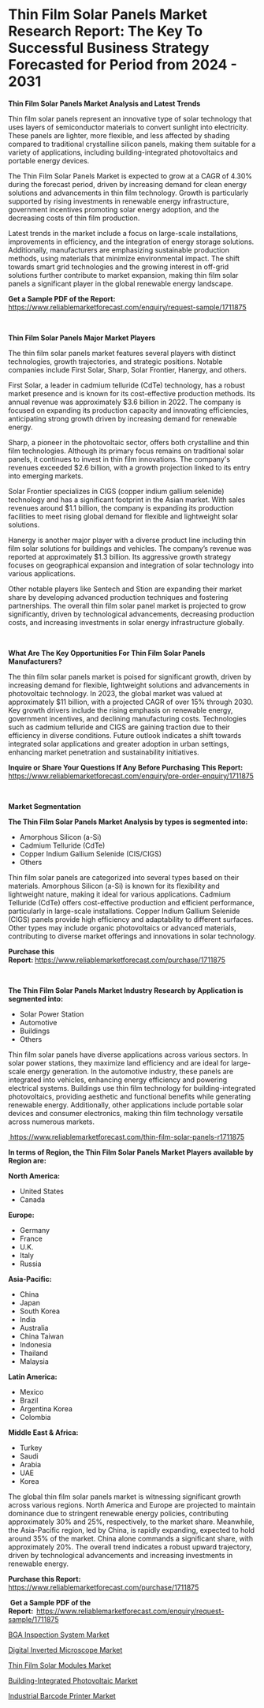 <p><h1>Thin Film Solar Panels Market Research Report: The Key To Successful Business Strategy Forecasted for Period from 2024 - 2031</h1></p><p><strong>Thin Film Solar Panels Market Analysis and Latest Trends</strong></p>
<p><p>Thin film solar panels represent an innovative type of solar technology that uses layers of semiconductor materials to convert sunlight into electricity. These panels are lighter, more flexible, and less affected by shading compared to traditional crystalline silicon panels, making them suitable for a variety of applications, including building-integrated photovoltaics and portable energy devices.</p><p>The Thin Film Solar Panels Market is expected to grow at a CAGR of 4.30% during the forecast period, driven by increasing demand for clean energy solutions and advancements in thin film technology. Growth is particularly supported by rising investments in renewable energy infrastructure, government incentives promoting solar energy adoption, and the decreasing costs of thin film production.</p><p>Latest trends in the market include a focus on large-scale installations, improvements in efficiency, and the integration of energy storage solutions. Additionally, manufacturers are emphasizing sustainable production methods, using materials that minimize environmental impact. The shift towards smart grid technologies and the growing interest in off-grid solutions further contribute to market expansion, making thin film solar panels a significant player in the global renewable energy landscape.</p></p>
<p><strong>Get a Sample PDF of the Report:&nbsp;</strong> <a href="https://www.reliablemarketforecast.com/enquiry/request-sample/1711875?utm_campaign=1110&utm_medium=2&utm_source=Github&utm_content=ia&utm_term=22102024&utm_id=thin-film-solar-panels">https://www.reliablemarketforecast.com/enquiry/request-sample/1711875</a></p>
<p>&nbsp;</p>
<p><strong>Thin Film Solar Panels Major Market Players</strong></p>
<p><p>The thin film solar panels market features several players with distinct technologies, growth trajectories, and strategic positions. Notable companies include First Solar, Sharp, Solar Frontier, Hanergy, and others.</p><p>First Solar, a leader in cadmium telluride (CdTe) technology, has a robust market presence and is known for its cost-effective production methods. Its annual revenue was approximately $3.6 billion in 2022. The company is focused on expanding its production capacity and innovating efficiencies, anticipating strong growth driven by increasing demand for renewable energy.</p><p>Sharp, a pioneer in the photovoltaic sector, offers both crystalline and thin film technologies. Although its primary focus remains on traditional solar panels, it continues to invest in thin film innovations. The company's revenues exceeded $2.6 billion, with a growth projection linked to its entry into emerging markets.</p><p>Solar Frontier specializes in CIGS (copper indium gallium selenide) technology and has a significant footprint in the Asian market. With sales revenues around $1.1 billion, the company is expanding its production facilities to meet rising global demand for flexible and lightweight solar solutions.</p><p>Hanergy is another major player with a diverse product line including thin film solar solutions for buildings and vehicles. The company’s revenue was reported at approximately $1.3 billion. Its aggressive growth strategy focuses on geographical expansion and integration of solar technology into various applications.</p><p>Other notable players like Sentech and Stion are expanding their market share by developing advanced production techniques and fostering partnerships. The overall thin film solar panel market is projected to grow significantly, driven by technological advancements, decreasing production costs, and increasing investments in solar energy infrastructure globally.</p></p>
<p>&nbsp;</p>
<p><strong>What Are The Key Opportunities For Thin Film Solar Panels Manufacturers?</strong></p>
<p><p>The thin film solar panels market is poised for significant growth, driven by increasing demand for flexible, lightweight solutions and advancements in photovoltaic technology. In 2023, the global market was valued at approximately $11 billion, with a projected CAGR of over 15% through 2030. Key growth drivers include the rising emphasis on renewable energy, government incentives, and declining manufacturing costs. Technologies such as cadmium telluride and CIGS are gaining traction due to their efficiency in diverse conditions. Future outlook indicates a shift towards integrated solar applications and greater adoption in urban settings, enhancing market penetration and sustainability initiatives.</p></p>
<p><strong>Inquire or Share Your Questions If Any Before Purchasing This Report:</strong> <a href="https://www.reliablemarketforecast.com/enquiry/pre-order-enquiry/1711875?utm_campaign=1110&utm_medium=2&utm_source=Github&utm_content=ia&utm_term=22102024&utm_id=thin-film-solar-panels">https://www.reliablemarketforecast.com/enquiry/pre-order-enquiry/1711875</a></p>
<p>&nbsp;</p>
<p><strong>Market Segmentation</strong></p>
<p><strong>The Thin Film Solar Panels Market Analysis by types is segmented into:</strong></p>
<p><ul><li>Amorphous Silicon (a-Si)</li><li>Cadmium Telluride (CdTe)</li><li>Copper Indium Gallium Selenide (CIS/CIGS)</li><li>Others</li></ul></p>
<p><p>Thin film solar panels are categorized into several types based on their materials. Amorphous Silicon (a-Si) is known for its flexibility and lightweight nature, making it ideal for various applications. Cadmium Telluride (CdTe) offers cost-effective production and efficient performance, particularly in large-scale installations. Copper Indium Gallium Selenide (CIGS) panels provide high efficiency and adaptability to different surfaces. Other types may include organic photovoltaics or advanced materials, contributing to diverse market offerings and innovations in solar technology.</p></p>
<p><strong>Purchase this Report:&nbsp;</strong><a href="https://www.reliablemarketforecast.com/purchase/1711875?utm_campaign=1110&utm_medium=2&utm_source=Github&utm_content=ia&utm_term=22102024&utm_id=thin-film-solar-panels">https://www.reliablemarketforecast.com/purchase/1711875</a></p>
<p>&nbsp;</p>
<p><strong>The Thin Film Solar Panels Market Industry Research by Application is segmented into:</strong></p>
<p><ul><li>Solar Power Station</li><li>Automotive</li><li>Buildings</li><li>Others</li></ul></p>
<p><p>Thin film solar panels have diverse applications across various sectors. In solar power stations, they maximize land efficiency and are ideal for large-scale energy generation. In the automotive industry, these panels are integrated into vehicles, enhancing energy efficiency and powering electrical systems. Buildings use thin film technology for building-integrated photovoltaics, providing aesthetic and functional benefits while generating renewable energy. Additionally, other applications include portable solar devices and consumer electronics, making thin film technology versatile across numerous markets.</p></p>
<p><a href="https://www.reliablemarketforecast.com/thin-film-solar-panels-r1711875?utm_campaign=1110&utm_medium=2&utm_source=Github&utm_content=ia&utm_term=22102024&utm_id=thin-film-solar-panels">&nbsp;https://www.reliablemarketforecast.com/thin-film-solar-panels-r1711875</a></p>
<p><strong>In terms of Region, the Thin Film Solar Panels Market Players available by Region are:</strong></p>
<p>
    <p> <strong> North America: </strong>
        <ul>
            <li>United States</li>
            <li>Canada</li>
        </ul>
        </p> 
    <p> <strong> Europe: </strong>
        <ul>
            <li>Germany</li>
            <li>France</li>
            <li>U.K.</li>
            <li>Italy</li>
            <li>Russia</li>
        </ul>
        </p> 
    <p> <strong> Asia-Pacific: </strong>
        <ul>
            <li>China</li>
            <li>Japan</li>
            <li>South Korea</li>
            <li>India</li>
            <li>Australia</li>
            <li>China Taiwan</li>
            <li>Indonesia</li>
            <li>Thailand</li>
            <li>Malaysia</li>
        </ul>
        </p> 
    <p> <strong> Latin America: </strong>
        <ul>
            <li>Mexico</li>
            <li>Brazil</li>
            <li>Argentina Korea</li>
            <li>Colombia</li>
        </ul>
        </p> 
    <p> <strong> Middle East & Africa: </strong>
        <ul>
            <li>Turkey</li>
            <li>Saudi</li>
            <li>Arabia</li>
            <li>UAE</li>
            <li>Korea</li>
        </ul>
    </p>
    </p>
<p><p>The global thin film solar panels market is witnessing significant growth across various regions. North America and Europe are projected to maintain dominance due to stringent renewable energy policies, contributing approximately 30% and 25%, respectively, to the market share. Meanwhile, the Asia-Pacific region, led by China, is rapidly expanding, expected to hold around 35% of the market. China alone commands a significant share, with approximately 20%. The overall trend indicates a robust upward trajectory, driven by technological advancements and increasing investments in renewable energy.</p></p>
<p><strong>Purchase this Report: </strong><a href="https://www.reliablemarketforecast.com/purchase/1711875?utm_campaign=1110&utm_medium=2&utm_source=Github&utm_content=ia&utm_term=22102024&utm_id=thin-film-solar-panels">https://www.reliablemarketforecast.com/purchase/1711875</a></p>
<p>&nbsp;<strong>Get a Sample PDF of the Report:&nbsp;&nbsp;</strong><a href="https://www.reliablemarketforecast.com/enquiry/request-sample/1711875?utm_campaign=1110&utm_medium=2&utm_source=Github&utm_content=ia&utm_term=22102024&utm_id=thin-film-solar-panels">https://www.reliablemarketforecast.com/enquiry/request-sample/1711875</a></p>
<p><strong></strong></p>
<p><p><a href="https://issuu.com/reportprime-2/docs/bga-inspection-system-market-size-2_bbfca23f8cd0ce?utm_campaign=1110&utm_medium=2&utm_source=Github&utm_content=ia&utm_term=22102024&utm_id=thin-film-solar-panels">BGA Inspection System Market</a></p><p><a href="https://issuu.com/reportprime-2/docs/digital-inverted-microscope-market-_18e47ea1e0b11d?utm_campaign=1110&utm_medium=2&utm_source=Github&utm_content=ia&utm_term=22102024&utm_id=thin-film-solar-panels">Digital Inverted Microscope Market</a></p><p><a href="https://github.com/sandygraoj2/Market-Research-Report-List-1/blob/main/thin-film-solar-modules-market.md?utm_campaign=1110&utm_medium=2&utm_source=Github&utm_content=ia&utm_term=22102024&utm_id=thin-film-solar-panels">Thin Film Solar Modules Market</a></p><p><a href="https://github.com/janelbaub6/Market-Research-Report-List-1/blob/main/building-integrated-photovoltaic-market.md?utm_campaign=1110&utm_medium=2&utm_source=Github&utm_content=ia&utm_term=22102024&utm_id=thin-film-solar-panels">Building-Integrated Photovoltaic Market</a></p><p><a href="https://www.linkedin.com/pulse/industrial-barcode-printer-market-research-report-forecast-growth-weemf?utm_campaign=1110&utm_medium=2&utm_source=Github&utm_content=ia&utm_term=22102024&utm_id=thin-film-solar-panels">Industrial Barcode Printer Market</a></p></p>